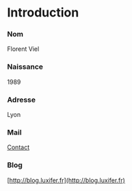 # Introduction
### Nom
Florent Viel
### Naissance
1989
### Adresse
Lyon
### Mail
[Contact](http://florentviel.com/contact/)
### Blog
[http://blog.luxifer.fr](http://blog.luxifer.fr)
